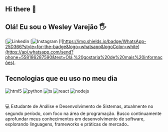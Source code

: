 ## Hi there 👋

 ## Olá! Eu sou o   Wesley Varejão 🖐️

[![Linkedin](https://www.linkedin.com/in/wesley-varejao-5407452bb/)
[![Instagram](https://www.instagram.com/wsley_varejao/)
[![https://img.shields.io/badge/WhatsApp-25D366?style=for-the-badge&logo=whatsapp&logoColor=white](https://api.whatsapp.com/send?phone=558186287590&text=Olá,%20gostaria%20de%20mais%20informações).


## Tecnologias que eu uso no meu dia

<div style="display: inline_block">
  <img align="center" alt="html5" src="https://img.shields.io/badge/HTML5-E34F26?style=for-the-badge&logo=html5&logoColor=white" />
  <img align="center" alt="python" src="https://img.shields.io/badge/Python-3776AB?style=for-the-badge&logo=python&logoColor=white />
  <img align="center" alt="js" src="https://img.shields.io/badge/JavaScript-F7DF1E?style=for-the-badge&logo=javascript&logoColor=black" />
  <img align="center" alt="ts" src="https://img.shields.io/badge/TypeScript-007ACC?style=for-the-badge&logo=typescript&logoColor=white" />
  <img align="center" alt="react" src="https://img.shields.io/badge/React-20232A?style=for-the-badge&logo=react&logoColor=61DAFB" />
  <img align="center" alt="nodejs" src="https://img.shields.io/badge/Node.js-43853D?style=for-the-badge&logo=node.js&logoColor=white" />
</div><br/>

💻 Estudante de Análise e Desenvolvimento de Sistemas, atualmente no segundo período, com foco na área de programação. Busco continuamente aprofundar meus conhecimentos em desenvolvimento de software, explorando linguagens, frameworks e práticas de mercado..

